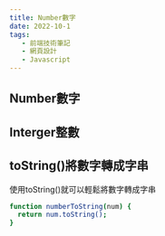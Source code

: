 ```yaml
---
title: Number數字
date: 2022-10-1
tags: 
   - 前端技術筆記
   - 網頁設計
   - Javascript
---
```


## Number數字


## Interger整數


## toString()將數字轉成字串

使用toString()就可以輕鬆將數字轉成字串

``` bash
function numberToString(num) {
  return num.toString();
}
```